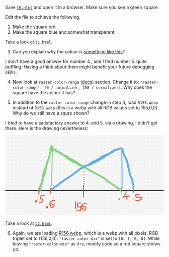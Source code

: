 Save [`t0.html`](https://github.com/zabop/mapboxDebug/blob/master/topics/t0.html) and open it in a browser. Make sure you see a green square.

Edit the file to achieve the following.

1. Make the square red
2. Make the square blue and somewhat transparent.

Take a look at [`t1.html`](https://github.com/zabop/mapboxDebug/blob/master/topics/t1.html).

3. Can you explain why the colour is [something like this](https://en.wikipedia.org/wiki/Blue-green)?

I don't have a good answer for number 4., and I find number 5. quite buffling. Having a think about them might benefit your future debugging skills.

4. Now look at `raster-color-range` ([docs](https://docs.mapbox.com/style-spec/reference/layers/#paint-raster-raster-color-range)) section. Change it to: `"raster-color-range": [0 / normalizer, 258 / normalizer]`. Why does the square have the colour it has?

5. In addition to the `raster-color-range` change in step 4, load `R155.webp` instead of `R156.webp` (this is a webp with all RGB values set to 155,0,0). Why do we still have a squre shown?

I tried to have a satisfactory answer to 4. and 5. via a drawing, I didn't get there. Here is the drawing nevertheless:

![](https://raw.githubusercontent.com/zabop/mapboxDebug/refs/heads/master/topics/plot.jpg)

Take a look at [`t2.html`](https://github.com/zabop/mapboxDebug/blob/master/topics/t2.html).

6. Again, we are loading [R156.webp](https://raw.githubusercontent.com/zabop/mapboxDebug/master/webps/R156.webp), which is a webp with all pixels' RGB triplet set to (156,0,0). `"raster-color-mix"` is set to `[0, 1, 0, 0]`. While leaving `"raster-color-mix"` as it is, modify code so a red square shows up.
